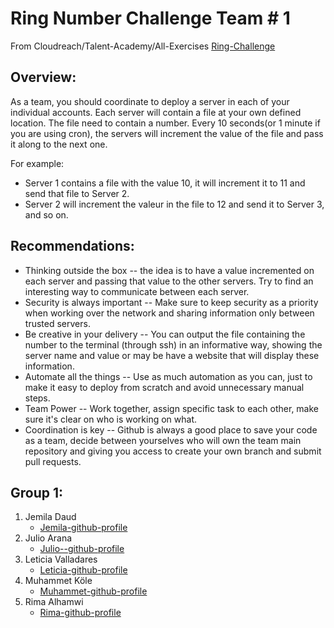 # Ring Number Challenge Team # 1
From Cloudreach/Talent-Academy/All-Exercises [Ring-Challenge](https://github.com/cloudreach/ta-all-exercises/tree/master/challenges/other/ring-challenge)

## Overview:
As a team, you should coordinate to deploy a server in each of your individual accounts. Each server will contain a file at your own defined location. The file need to contain a number. Every 10 seconds(or 1 minute if you are using cron), the servers will increment the value of the file and pass it along to the next one.

For example:

- Server 1 contains a file with the value 10, it will increment it to 11 and send that file to Server 2. 
- Server 2 will increment the valeur in the file to 12 and send it to Server 3, and so on.

## Recommendations:

- Thinking outside the box -- the idea is to have a value incremented on each server and passing that value to the other servers. Try to find an interesting way to communicate between each server.
- Security is always important -- Make sure to keep security as a priority when working over the network and sharing information only between trusted servers.
- Be creative in your delivery -- You can output the file containing the number to the terminal (through ssh) in an informative way, showing the server name and value or may be have a website that will display these information.
- Automate all the things -- Use as much automation as you can, just to make it easy to deploy from scratch and avoid unnecessary manual steps.
- Team Power -- Work together, assign specific task to each other, make sure it's clear on who is working on what.
- Coordination is key -- Github is always a good place to save your code as a team, decide between yourselves who will own the team main repository and giving you access to create your own branch and submit pull requests.

## Group 1:

1. Jemila Daud
   - [Jemila-github-profile](https://github.com/Jemiyin)
2. Julio Arana
   - [Julio--github-profile](https://github.com/julioaranajr)  
3. Leticia Valladares
   - [Leticia-github-profile](https://github.com/leticiavalladares)
4. Muhammet Köle
   - [Muhammet-github-profile](https://github.com/muhammetkoele)
5. Rima Alhamwi
   - [Rima-github-profile](https://github.com/Rimahamwi)
